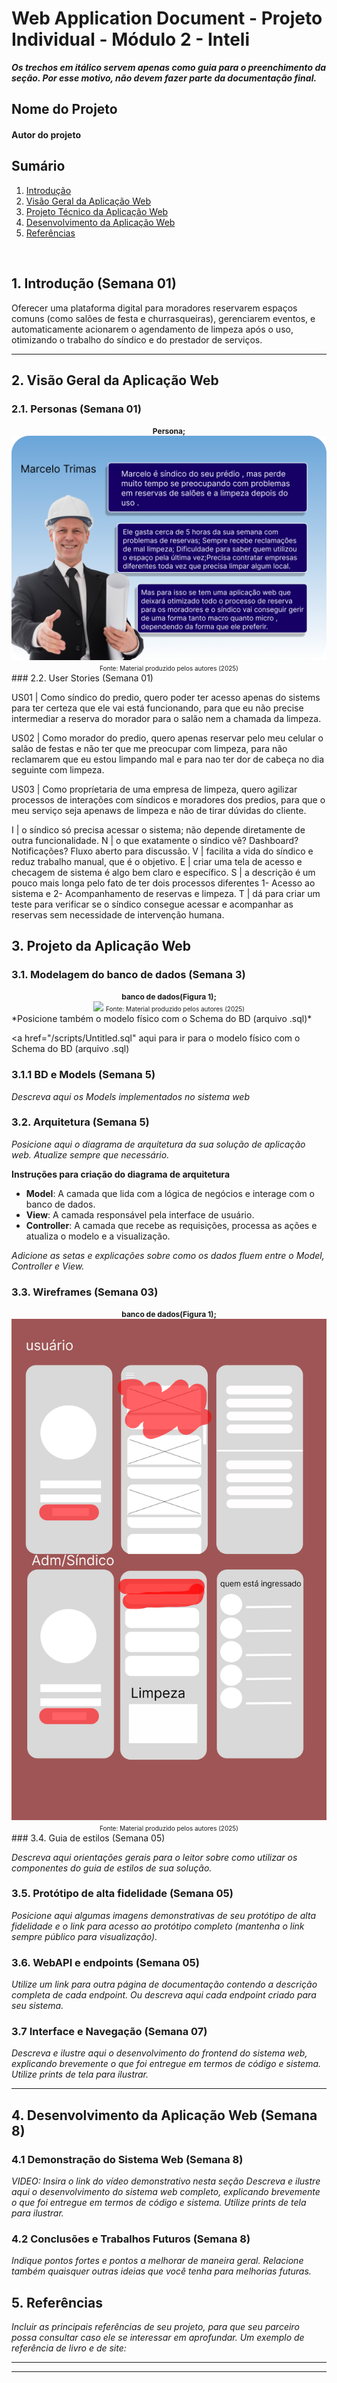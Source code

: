 # Web Application Document - Projeto Individual - Módulo 2 - Inteli

**_Os trechos em itálico servem apenas como guia para o preenchimento da seção. Por esse motivo, não devem fazer parte da documentação final._**

## Nome do Projeto

#### Autor do projeto

## Sumário

1. [Introdução](#c1)  
2. [Visão Geral da Aplicação Web](#c2)  
3. [Projeto Técnico da Aplicação Web](#c3)  
4. [Desenvolvimento da Aplicação Web](#c4)  
5. [Referências](#c5)  

<br>

## <a name="c1"></a>1. Introdução (Semana 01)

Oferecer uma plataforma digital para moradores reservarem espaços comuns (como salões de festa e churrasqueiras), gerenciarem eventos, e automaticamente acionarem o agendamento de limpeza após o uso, otimizando o trabalho do síndico e do prestador de serviços.

---

## <a name="c2"></a>2. Visão Geral da Aplicação Web

### 2.1. Personas (Semana 01)

<div align="center">
    <small><strong style="font-size: 12px;">Persona;</strong></small><br>
      <img src="/assets/marcelotrimas.png">
    <small style="margin-top: 4px; font-size: 10px;">Fonte: Material produzido pelos autores (2025)</small>
</div>
### 2.2. User Stories (Semana 01)

US01 | Como síndico do predio, quero poder ter acesso apenas do sistems para ter certeza que ele vai está funcionando, para que eu não precise intermediar a reserva do morador para o salão nem a chamada da limpeza.

US02 | Como morador do predio, quero apenas reservar pelo meu celular o salão de festas e não ter que me preocupar com limpeza, para não reclamarem que eu estou limpando mal e para nao ter dor de cabeça no dia seguinte com limpeza.

US03 | Como propríetaria de uma empresa de limpeza, quero agilizar processos de interações com síndicos e moradores dos predios, para que o meu serviço seja apenaws de limpeza e não de tirar dúvidas do cliente.

I |  o síndico só precisa acessar o sistema; não depende diretamente de outra funcionalidade.
N |  o que exatamente o síndico vê? Dashboard? Notificações? Fluxo aberto para discussão.
V |  facilita a vida do síndico e reduz trabalho manual, que é o objetivo.
E |  criar uma tela de acesso e checagem de sistema é algo bem claro e específico.
S |  a descrição é um pouco mais longa pelo fato de ter dois processos diferentes 1- Acesso ao sistema e 2- Acompanhamento de reservas e limpeza.
T |  dá para criar um teste para verificar se o síndico consegue acessar e acompanhar as reservas sem necessidade de intervenção humana.

## <a name="c3"></a>3. Projeto da Aplicação Web

### 3.1. Modelagem do banco de dados  (Semana 3)

<div align="center">
    <small><strong style="font-size: 12px;">banco de dados(Figura 1);</strong></small><br>
      <img src="/assets/tabelasbancodedados.png">
    <small style="margin-top: 4px; font-size: 10px;">Fonte: Material produzido pelos autores (2025)</small>
</div>*Posicione também o modelo físico com o Schema do BD (arquivo .sql)*

<a href="/scripts/Untitled.sql" aqui</a> para ir para o modelo físico com o Schema do BD (arquivo .sql)
### 3.1.1 BD e Models (Semana 5)
*Descreva aqui os Models implementados no sistema web*

### 3.2. Arquitetura (Semana 5)

*Posicione aqui o diagrama de arquitetura da sua solução de aplicação web. Atualize sempre que necessário.*

**Instruções para criação do diagrama de arquitetura**  
- **Model**: A camada que lida com a lógica de negócios e interage com o banco de dados.
- **View**: A camada responsável pela interface de usuário.
- **Controller**: A camada que recebe as requisições, processa as ações e atualiza o modelo e a visualização.
  
*Adicione as setas e explicações sobre como os dados fluem entre o Model, Controller e View.*

### 3.3. Wireframes (Semana 03)

<div align="center">
    <small><strong style="font-size: 12px;">banco de dados(Figura 1);</strong></small><br>
      <img src="/assets/wirepessoal (2).png">
    <small style="margin-top: 4px; font-size: 10px;">Fonte: Material produzido pelos autores (2025)</small>
</div>
### 3.4. Guia de estilos (Semana 05)

*Descreva aqui orientações gerais para o leitor sobre como utilizar os componentes do guia de estilos de sua solução.*


### 3.5. Protótipo de alta fidelidade (Semana 05)

*Posicione aqui algumas imagens demonstrativas de seu protótipo de alta fidelidade e o link para acesso ao protótipo completo (mantenha o link sempre público para visualização).*

### 3.6. WebAPI e endpoints (Semana 05)

*Utilize um link para outra página de documentação contendo a descrição completa de cada endpoint. Ou descreva aqui cada endpoint criado para seu sistema.*  

### 3.7 Interface e Navegação (Semana 07)

*Descreva e ilustre aqui o desenvolvimento do frontend do sistema web, explicando brevemente o que foi entregue em termos de código e sistema. Utilize prints de tela para ilustrar.*

---

## <a name="c4"></a>4. Desenvolvimento da Aplicação Web (Semana 8)

### 4.1 Demonstração do Sistema Web (Semana 8)

*VIDEO: Insira o link do vídeo demonstrativo nesta seção*
*Descreva e ilustre aqui o desenvolvimento do sistema web completo, explicando brevemente o que foi entregue em termos de código e sistema. Utilize prints de tela para ilustrar.*

### 4.2 Conclusões e Trabalhos Futuros (Semana 8)

*Indique pontos fortes e pontos a melhorar de maneira geral.*
*Relacione também quaisquer outras ideias que você tenha para melhorias futuras.*



## <a name="c5"></a>5. Referências

_Incluir as principais referências de seu projeto, para que seu parceiro possa consultar caso ele se interessar em aprofundar. Um exemplo de referência de livro e de site:_<br>

---
---